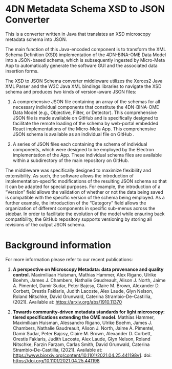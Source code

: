 
# 4DN Metadata Schema XSD to JSON Converter
This is a converter written in Java that translates an XSD microscopy metadata schema into JSON.

The main function of this Java-encoded component is to transform the XML Schema Definition (XSD) implementation of the 4DN-BINA-OME Data Model into a JSON-based schema, which is subsequently ingested by Micro-Meta App to automatically generate the software GUI and the associated data insertion forms. 

The XSD to JSON Schema converter middleware utilizes the Xerces2 Java XML Parser and the W3C Java XML bindings libraries to navigate the XSD schema and produces two kinds of version-aware JSON files:

1. A comprehensive JSON file containing an array of the schemas for all necessary individual components that constitute the 4DN-BINA-OME Data Model (e.g., Objective, Filter, or Detector). This comprehensive JSON file is made available on GitHub and is specifically designed to facilitate the remote loading of the schema by web-portal embedded React implementations of the Micro-Meta App. This comprehensive JSON schema is available as an individual file on GitHub . 

2. A series of JSON files each containing the schema of individual components, which were designed to be employed by the Electron implementation of the App. These individual schema files are available within a subdirectory of the main repository on GitHub.

The middleware was specifically designed to maximize flexibility and extensibility. As such, the software allows the introduction of implementation-specific modifications of the resulting JSON schema so that it can be adapted for special purposes. For example, the introduction of a “Version” field allows the validation of whether or not the data being saved is compatible with the specific version of the schema being employed. As a further example, the introduction of the “Category” field allows the organization of different components in specific sub-menus across the sidebar. In order to facilitate the evolution of the model while ensuring back compatibility, the GitHub repository supports versioning by storing all revisions of the output JSON schema.

# Background information

For more information please refer to our recent publications:

1. **A perspective on Microscopy Metadata: data provenance and quality control.**
Maximiliaan Huisman, Mathias Hammer, Alex Rigano, Ulrike Boehm, James J. Chambers, Nathalie Gaudreault, Alison J. North, Jaime A. Pimentel, Damir Sudar, Peter Bajcsy, Claire M. Brown, Alexander D. Corbett, Orestis Faklaris, Judith Lacoste, Alex Laude, Glyn Nelson, Roland Nitschke, David Grunwald, Caterina Strambio-De-Castillia, (2021). Available at: https://arxiv.org/abs/1910.11370

2. **Towards community-driven metadata standards for light microscopy: tiered specifications extending the OME model.**
Mathias Hammer, Maximiliaan Huisman, Alessandro Rigano, Ulrike Boehm, James J. Chambers, Nathalie Gaudreault, Alison J. North, Jaime A. Pimentel, Damir Sudar, Peter Bajcsy, Claire M. Brown, Alexander D. Corbett, Orestis Faklaris, Judith Lacoste, Alex Laude, Glyn Nelson, Roland Nitschke, Farzin Farzam, Carlas Smith, David Grunwald, Caterina Strambio-De-Castillia, (2021). Available at: https://www.biorxiv.org/content/10.1101/2021.04.25.441198v1. doi: https://doi.org/10.1101/2021.04.25.441198
